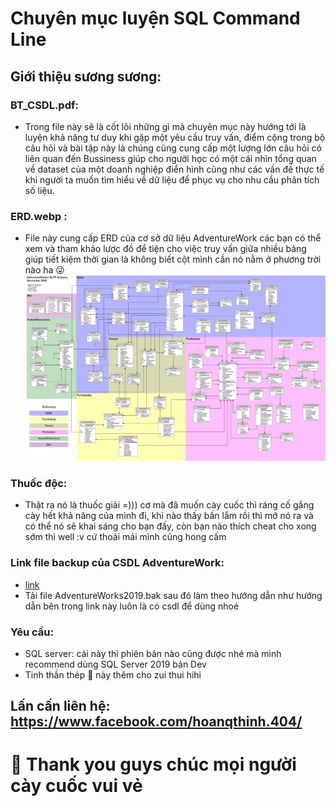 # Chuyên mục luyện SQL Command Line
## Giới thiệu sương sương:
### BT_CSDL.pdf:
- Trong file này sẽ là cốt lõi những gì mà chuyên mục này hướng tới là luyện khả năng tư duy khi gặp một yêu cầu truy vấn, điểm cộng trong bộ câu hỏi và bài tập này là chúng cũng cung cấp một lượng lớn câu hỏi có liên quan đến Bussiness giúp cho người học có một cái nhìn tổng quan về dataset của một doanh nghiệp điển hình cũng như các vấn đề thực tế khi người ta muốn tìm hiểu về dữ liệu để phục vụ cho nhu cầu phân tích số liệu.
### ERD.webp :
- File này cung cấp ERD của cơ sở dữ liệu AdventureWork các bạn có thể xem và tham khảo lược đồ để tiện cho việc truy vấn giữa nhiều bảng giúp tiết kiệm thời gian là không biết cột mình cần nó nằm ở phương trời nào ha 😜
![](ERD.webp)
### Thuốc độc:
- Thật ra nó là thuốc giải =))) cơ mà đã muốn cày cuốc thì ráng cố gắng cày hết khả năng của mình đi, khi nào thấy bấn lắm rồi thì mở nó ra và có thể nó sẽ khai sáng cho bạn đấy, còn bạn nào thích cheat cho xong sớm thì well :v cứ thoải mái mình cũng hong cấm 
### Link file backup của CSDL AdventureWork: 
- [link](https://learn.microsoft.com/en-us/sql/samples/adventureworks-install-configure?view=sql-server-ver16&tabs=ssms)
- Tải file AdventureWorks2019.bak sau đó làm theo hướng dẫn như hướng dẫn bên trong link này luôn là có csdl để dùng nhoé
### Yêu cầu:
- SQL server: cái này thì phiên bản nào cũng được nhé mà mình recommend dùng SQL Server 2019 bản Dev
- Tinh thần thép 🤞 này thêm cho zui thui hihi
## Lấn cấn liên hệ: https://www.facebook.com/hoanqthinh.404/
# 👾 Thank you guys chúc mọi người cày cuốc vui vẻ
